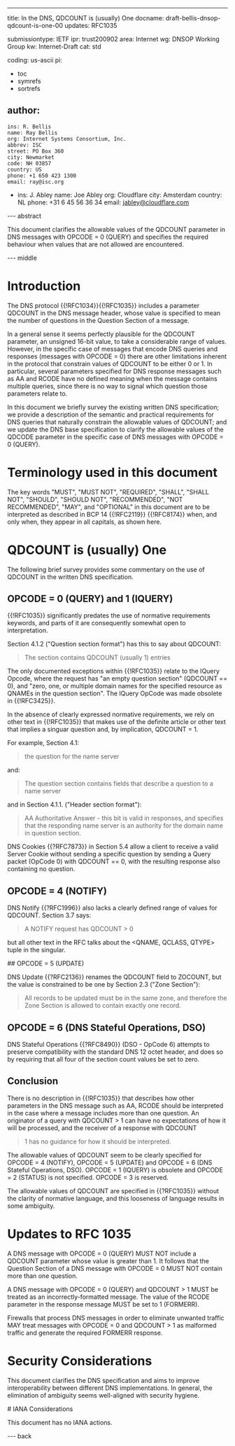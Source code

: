 ---
title: In the DNS, QDCOUNT is (usually) One
docname: draft-bellis-dnsop-qdcount-is-one-00
updates: RFC1035

submissiontype: IETF
ipr: trust200902
area: Internet
wg: DNSOP Working Group
kw: Internet-Draft
cat: std

coding: us-ascii
pi:
  - toc
  - symrefs
  - sortrefs

author:
  -
    ins: R. Bellis
    name: Ray Bellis
    org: Internet Systems Consortium, Inc.
    abbrev: ISC
    street: PO Box 360
    city: Newmarket
    code: NH 03857
    country: US
    phone: +1 650 423 1300
    email: ray@isc.org
  -
    ins: J. Abley
    name: Joe Abley
    org: Cloudflare
    city: Amsterdam
    country: NL
    phone: +31 6 45 56 36 34
    email: jabley@cloudflare.com

--- abstract

This document clarifies the allowable values of the QDCOUNT parameter
in DNS messages with OPCODE = 0 (QUERY) and specifies the required
behaviour when values that are not allowed are encountered.

--- middle

# Introduction

The DNS protocol {{!RFC1034}}{{!RFC1035}} includes a parameter QDCOUNT
in the DNS message header, whose value is specified to mean the
number of questions in the Question Section of a message.

In a general sense it seems perfectly plausible for the QDCOUNT
parameter, an unsigned 16-bit value, to take a considerable range
of values. However, in the specific case of messages that encode
DNS queries and responses (messages with OPCODE = 0) there are other
limitations inherent in the protocol that constrain values of QDCOUNT
to be either 0 or 1. In particular, several parameters specified
for DNS response messages such as AA and RCODE have no defined
meaning when the message contains multiple queries, since there is
no way to signal which question those parameters relate to.

In this document we briefly survey the existing written DNS
specification; we provide a description of the semantic and practical
requirements for DNS queries that naturally constrain the allowable
values of QDCOUNT; and we update the DNS base specification to
clarify the allowable values of the QDCODE parameter in the specific
case of DNS messages with OPCODE = 0 (QUERY).

# Terminology used in this document

The key words "MUST", "MUST NOT", "REQUIRED", "SHALL", "SHALL NOT",
"SHOULD", "SHOULD NOT", "RECOMMENDED", "NOT RECOMMENDED", "MAY",
and "OPTIONAL" in this document are to be interpreted as described
in BCP 14 {{!RFC2119}} {{!RFC8174}} when, and only when, they appear
in all capitals, as shown here.

# QDCOUNT is (usually) One

The following brief survey provides some commentary on the use of
QDCOUNT in the written DNS specification.

## OPCODE = 0 (QUERY) and 1 (IQUERY)

{{!RFC1035}} significantly predates the use of normative requirements
keywords, and parts of it are consequently somewhat open to
interpretation.

Section 4.1.2 ("Question section format") has this to say about
QDCOUNT:

> The section contains QDCOUNT (usually 1) entries

The only documented exceptions within {{!RFC1035}} relate to the
IQuery Opcode, where the request has "an empty question section"
(QDCOUNT == 0), and "zero, one, or multiple domain names for the
specified resource as QNAMEs in the question section". The IQuery
OpCode was made obsolete in {{!RFC3425}}.

In the absence of clearly expressed normative requirements, we rely
on other text in {{!RFC1035}} that makes use of the definite article
or other text that implies a singuar question and, by implication,
QDCOUNT = 1.

For example, Section 4.1:

> the question for the name server

and:

> The question section contains fields that describe a question to a
> name server

and in Section 4.1.1. ("Header section format"):

> AA Authoritative Answer - this bit is valid in responses,
>    and specifies that the responding name server is an
>    authority for the domain name in question section.

DNS Cookies {{?RFC7873}} in Section 5.4 allow a client to receive
a valid Server Cookie without sending a specific question by sending
a Query packet (OpCode 0) with QDCOUNT == 0, with the resulting
response also containing no question.

## OPCODE = 4 (NOTIFY)

DNS Notify {{?RFC1996}} also lacks a clearly defined range of values
for QDCOUNT.  Section 3.7 says:

> A NOTIFY request has QDCOUNT > 0

but all other text in the RFC talks about the <QNAME, QCLASS, QTYPE>
tuple in the singular.

## OPCODE = 5 (UPDATE)

DNS Update {{?RFC2136}} renames the QDCOUNT field to ZOCOUNT, but
the value is constrained to be one by Section 2.3 ("Zone Section"):

> All records to be updated must be in the same zone, and therefore the
> Zone Section is allowed to contain exactly one record.

## OPCODE = 6 (DNS Stateful Operations, DSO)

DNS Stateful Operations {{?RFC8490}} (DSO - OpCode 6) attempts to
preserve compatibility with the standard DNS 12 octet header, and
does so by requiring that all four of the section count values be
set to zero.

## Conclusion

There is no description in {{!RFC1035}} that describes how other
parameters in the DNS message such as AA, RCODE should be interpreted
in the case where a message includes more than one question. An
originator of a query with QDCOUNT > 1 can have no expectations of
how it will be processed, and the receiver of a response with QDCOUNT
> 1 has no guidance for how it should be interpreted.

The allowable values of QDCOUNT seem to be clearly specified for
OPCODE = 4 (NOTIFY), OPCODE = 5 (UPDATE) and OPCODE = 6 (DNS Stateful
Operations, DSO). OPCODE = 1 (IQUERY) is obsolete and OPCODE = 2
(STATUS) is not specified. OPCODE = 3 is reserved.

The allowable values of QDCOUNT are specified in {{?RFC1035}} without
the clarity of normative language, and this looseness of language
results in some ambiguity.

# Updates to RFC 1035

A DNS message with OPCODE = 0 (QUERY) MUST NOT include a QDCOUNT
parameter whose value is greater than 1. It follows that the Question
Section of a DNS message with OPCODE = 0 MUST NOT contain more than
one question.

A DNS message with OPCODE = 0 (QUERY) and QDCOUNT > 1 MUST be treated as
an incorrectly-formatted message.  The value of the RCODE parameter in
the response message MUST be set to 1 (FORMERR).

Firewalls that process DNS messages in order to eliminate unwanted
traffic MAY treat messages with OPCODE = 0 and QDCOUNT > 1 as malformed
traffic and generate the required FORMERR response.

# Security Considerations

This document clarifies the DNS specification and aims to improve
interoperability between different DNS implementations. In general,
the elimination of ambiguity seems well-aligned with security
hygiene.

# IANA Considerations

This document has no IANA actions.

--- back
